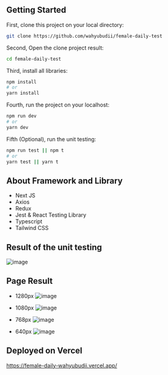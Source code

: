 ## Getting Started

First, clone this project on your local directory:
```bash
git clone https://github.com/wahyubudii/female-daily-test
```
Second, Open the clone project result:
```bash
cd female-daily-test
```
Third, install all libraries:
```bash
npm install
# or
yarn install
```
Fourth, run the project on your localhost:
```bash
npm run dev
# or
yarn dev
```

Fifth (Optional), run the unit testing:
```bash
npm run test || npm t
# or
yarn test || yarn t
```

## About Framework and Library
- Next JS
- Axios
- Redux
- Jest & React Testing Library
- Typescript
- Tailwind CSS


## Result of the unit testing
![image](https://user-images.githubusercontent.com/79882296/209862667-02938550-f7e6-473d-ba15-048ac48a8b96.png)

## Page Result
- 1280px
![image](https://user-images.githubusercontent.com/79882296/209862887-829228a7-c09f-49fe-86ca-c9f20e3bdda8.png)

- 1080px
![image](https://user-images.githubusercontent.com/79882296/209862948-42502bb9-ba8b-485a-82ac-7f285da1eb65.png)

- 768px
![image](https://user-images.githubusercontent.com/79882296/209862987-9947893f-34f5-46d9-b212-cbdfb7371d94.png)

- 640px
![image](https://user-images.githubusercontent.com/79882296/209863028-7e0c9779-0c19-4c9b-904f-7303858f7317.png)

## Deployed on Vercel
https://female-daily-wahyubudii.vercel.app/
